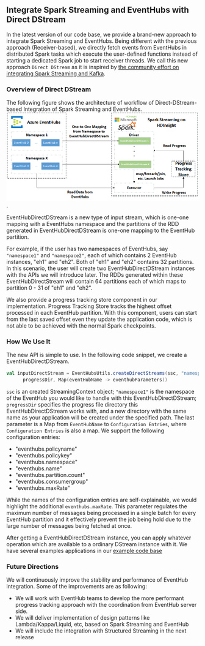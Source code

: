 ## Integrate Spark Streaming and EventHubs with Direct DStream

In the latest version of our code base, we provide a brand-new approach to integrate Spark Streaming and EventHubs. Being different with the previous approach (Receiver-based), we directly fetch events from EventHubs in distributed Spark tasks which execute the user-defined functions instead of starting a dedicated Spark job to start receiver threads. We call this new approach `Direct DStream` as it is inspired by [the community effort on integrating Spark Streaming and Kafka](https://github.com/apache/spark/tree/master/external/kafka-0-10).

### Overview of Direct DStream

The following figure shows the architecture of workflow of Direct-DStream-based Integration of Spark Streaming and EventHubs. ![Image of Workflow](imgs/workflow_directstream.png).

EventHubDirectDStream is a new type of input stream, which is one-one mapping with a EventHubs namespace and the partitions of the RDD generated in EventHubDirectDStream is one-one mapping to the EventHub partition.

For example, if the user has two namespaces of EventHubs, say `"namespace1"` and `"namespace2"`, each of which contains 2 EventHub instances, "eh1" and "eh2". Both of "eh1" and "eh2" contains 32 partitions. In this scenario, the user will create two EventHubDirectDStream instances with the APIs we will introduce later. The RDDs generated within these EventHubDirectStream will contain 64 partitions each of which maps to partition 0 - 31 of "eh1" and "eh2".

We also provide a progress tracking store component in our implementation. Progress Tracking Store tracks the highest offset processed in each EventHub partition. With this component, users can start from the last saved offset even they update the application code, which is not able to be achieved with the normal Spark checkpoints.

### How We Use It

The new API is simple to use. In the following code snippet, we create a EventHubDirectDStream.

```scala
val inputDirectStream = EventHubsUtils.createDirectStreams(ssc, "namespace1",
      progressDir, Map(eventHubName -> eventhubParameters))
```

`ssc` is an created StreamingContext object; `"namespace1"` is the namespace of the EventHub you would like to handle with this EventHubDirectDStream; `progressDir` specifies the progress file directory this EventHubDirectDStream works with, and a new directory with the same name as your application will be created under the specified path. The last parameter is a Map from `EventHubName` to `Configuration Entries`, where `Configuration Entries` is also a map. We support the following configuration entries:

* "eventhubs.policyname"
* "eventhubs.policykey"
* "eventhubs.namespace"
* "eventhubs.name"
* "eventhubs.partition.count"
* "eventhubs.consumergroup"
* "eventhubs.maxRate"

While the names of the configuration entries are self-explainable, we would highlight the additional `eventhubs.maxRate`. This parameter regulates the maximum number of messages being processed in a single batch for every EventHub partition and it effectively prevent the job being hold due to the large number of messages being fetched at once.

After getting a EventHubDirectDStream instance, you can apply whatever operation which are available to a ordinary DStream instance with it. We have several examples applications in our [example code base](https://github.com/hdinsight/spark-streaming-data-persistence-examples)

### Future Directions

We will continuously improve the stability and performance of EventHub integration. Some of the improvements are as following:

* We will work with EventHub teams to develop the more performant progress tracking approach with the coordination from EventHub server side.
* We will deliver implementation of design patterns like Lambda/Kappa/Liquid, etc, based on Spark Streaming and EventHub
* We will include the integration with Structured Streaming in the next release

